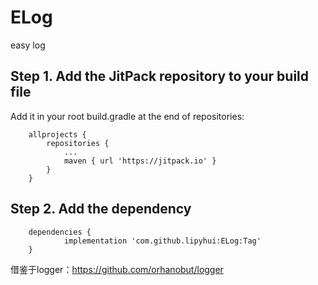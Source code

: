 # ELog
easy log

## Step 1. Add the JitPack repository to your build file
Add it in your root build.gradle at the end of repositories:
```
	allprojects {
		repositories {
			...
			maven { url 'https://jitpack.io' }
		}
	}
```

## Step 2. Add the dependency
```
	dependencies {
	        implementation 'com.github.lipyhui:ELog:Tag'
	}
```

借鉴于logger：https://github.com/orhanobut/logger
